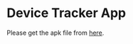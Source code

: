 # Device Tracker App

Please get the apk file from [here](https://github.com/zinminoo298/dev/blob/dev/app/release/DeviceTracker.apk).

